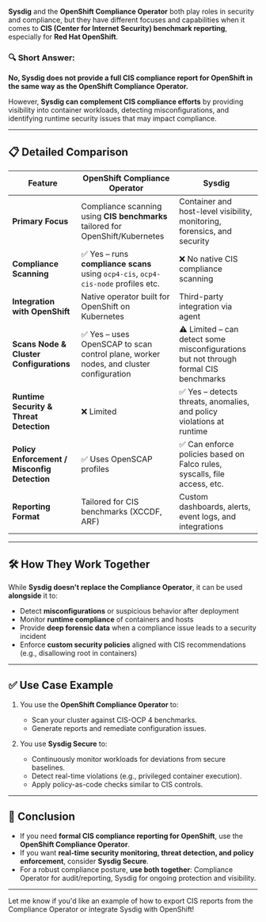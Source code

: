 **Sysdig** and the **OpenShift Compliance Operator** both play roles in security and compliance, but they have different focuses and capabilities when it comes to **CIS (Center for Internet Security) benchmark reporting**, especially for **Red Hat OpenShift**.

### 🔍 Short Answer:
**No, Sysdig does not provide a full CIS compliance report for OpenShift in the same way as the OpenShift Compliance Operator.**

However, **Sysdig can complement CIS compliance efforts** by providing visibility into container workloads, detecting misconfigurations, and identifying runtime security issues that may impact compliance.

---

## 📋 Detailed Comparison

| Feature | **OpenShift Compliance Operator** | **Sysdig** |
|--------|-----------------------------------|------------|
| **Primary Focus** | Compliance scanning using **CIS benchmarks** tailored for OpenShift/Kubernetes | Container and host-level visibility, monitoring, forensics, and security |
| **Compliance Scanning** | ✅ Yes – runs **compliance scans** using `ocp4-cis`, `ocp4-cis-node` profiles etc. | ❌ No native CIS compliance scanning |
| **Integration with OpenShift** | Native operator built for OpenShift on Kubernetes | Third-party integration via agent |
| **Scans Node & Cluster Configurations** | ✅ Yes – uses OpenSCAP to scan control plane, worker nodes, and cluster configuration | ⚠️ Limited – can detect some misconfigurations but not through formal CIS benchmarks |
| **Runtime Security & Threat Detection** | ❌ Limited | ✅ Yes – detects threats, anomalies, and policy violations at runtime |
| **Policy Enforcement / Misconfig Detection** | ✅ Uses OpenSCAP profiles | ✅ Can enforce policies based on Falco rules, syscalls, file access, etc. |
| **Reporting Format** | Tailored for CIS benchmarks (XCCDF, ARF) | Custom dashboards, alerts, event logs, and integrations |

---

## 🛠️ How They Work Together

While **Sysdig doesn't replace the Compliance Operator**, it can be used **alongside** it to:

- Detect **misconfigurations** or suspicious behavior after deployment
- Monitor **runtime compliance** of containers and hosts
- Provide **deep forensic data** when a compliance issue leads to a security incident
- Enforce **custom security policies** aligned with CIS recommendations (e.g., disallowing root in containers)

---

## ✅ Use Case Example

1. You use the **OpenShift Compliance Operator** to:
   - Scan your cluster against CIS-OCP 4 benchmarks.
   - Generate reports and remediate configuration issues.

2. You use **Sysdig Secure** to:
   - Continuously monitor workloads for deviations from secure baselines.
   - Detect real-time violations (e.g., privileged container execution).
   - Apply policy-as-code checks similar to CIS controls.

---

## 🧩 Conclusion

- If you need **formal CIS compliance reporting for OpenShift**, use the **OpenShift Compliance Operator**.
- If you want **real-time security monitoring, threat detection, and policy enforcement**, consider **Sysdig Secure**.
- For a robust compliance posture, **use both together**: Compliance Operator for audit/reporting, Sysdig for ongoing protection and visibility.

---

Let me know if you'd like an example of how to export CIS reports from the Compliance Operator or integrate Sysdig with OpenShift!
